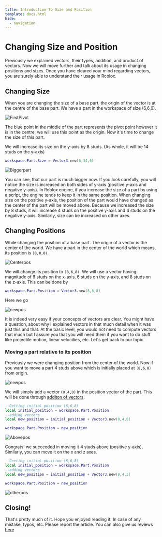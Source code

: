 ```yaml
---
title: Introduction To Size and Position 
template: docs.html
hide:
  - navigation
---
```


# Changing Size and Position 
Previously we explained vectors, their types, addition, and product of vectors. Now we will move further and talk about its usage in changing positions and sizes. Once you have cleared your mind regarding vectors, you are surely able to understand their usage in Roblox.

## Changing Size
When you are changing the size of a base part, the origin of the vector is at the centre of the base part.
We have a part in the workspace of size (6,6,6).

![FirstPivot](https://imgur.com/027ZDGE.png)

The blue point in the middle of the part represents the pivot point however it is in the centre, we will use this point as the origin. Now it's time to change the size of this part.

We will increase its size on the y-axis by 8 studs. (As whole, it will be 14 studs on the y-axis)

```lua
workspace.Part.Size = Vector3.new(6,14,6)
```

![Biggerpart](https://imgur.com/T3Y4qkH.png)

You can see, that our part is much bigger now. If you look carefully, you will notice the size is increased on both sides of y-axis (positive y-axis and negative y-axis). In Roblox engine, if you increase the size of a part by using a script, the engine tends to keep it in the same position. When changing size on the positive y-axis, the position of the part would have changed as the center of the part will be moved above. Because we increased the size by 8 studs, it will increase 4 studs on the positive y-axis and 4 studs on the negative y-axis. Similarly, size can be increased on other axes.

## Changing Positions
While changing the position of a base part. The origin of a vector is the center of the world. We have a part in the center of the world which means, its position is `(0,0,0)`.

![Centerpos](https://imgur.com/lhb8Hdg.png)

We will change its position to `(8,6,8)`.  We will use a vector having magnitude of 8 studs on the x-axis, 6 studs on the y-axis, and 8 studs on the z-axis. This can be done by 

```lua
workspace.Part.Position = Vector3.new(8,6,8)
```

Here we go

![newpos](https://imgur.com/D9jXDBP.png)

It is indeed very easy if your concepts of vectors are clear. You might have a question, about why I explained vectors in that much detail when it was just this and that. At the basic level, you would not need to compute vectors that much but I assure you that you will need them if you want to do stuff like projectile motion, linear velocities, etc. Let's get back to our topic.

### Moving a part relative to its position
Previously we were changing position from the center of the world. Now if you want to move a part 4 studs above which is initially placed at `(8,6,8)` from origin.

![newpos](https://imgur.com/D9jXDBP.png)

We will simply add a vector `(0,4,0)` in the position vector of the part. This will be done through [additon of vectors](https://rodevs-helpers.github.io/Helpers-Documents/Luau-Learning/Vector3_Part_2/#addition-of-vectors).

```lua
--Getting initial position (8,6,8)
local initial_position = workspace.Part.Position
--adding vectors
local new_position = initial_position + Vector3.new(0,4,0)

workspace.Part.Position = new_position
```

![Abovepos](https://imgur.com/i3YsYWe.png)

Congrats! we succeeded in moving it 4 studs above (positive y-axis).
Similarly, you can move it on the x and z axes.

```lua
--Geeting initial position (8,6,8)
local initial_position = workspace.Part.Position
--adding vectors
local new_position = initial_position + Vector3.new(9,4,3)

workspace.Part.Position = new_position
```

![otherpos](https://imgur.com/dphtWwM.png)

## Closing!
That's pretty much of it. Hope you enjoyed reading it. In case of any mistake, typos, etc. Please report the article. You can also give us reviews [here](https://rodevs-helpers.github.io/Helpers-Documents/Others/Help_Us%21/)